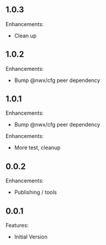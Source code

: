 ## 1.0.3

Enhancements:

  - Clean up

## 1.0.2

Enhancements:

  - Bump @nwx/cfg peer dependency

## 1.0.1

Enhancements:

  - Bump @nwx/cfg peer dependency

Enhancements:

  - More test, cleanup

## 0.0.2

Enhancements:

  - Publishing / tools

## 0.0.1

Features:

  - Initial Version
